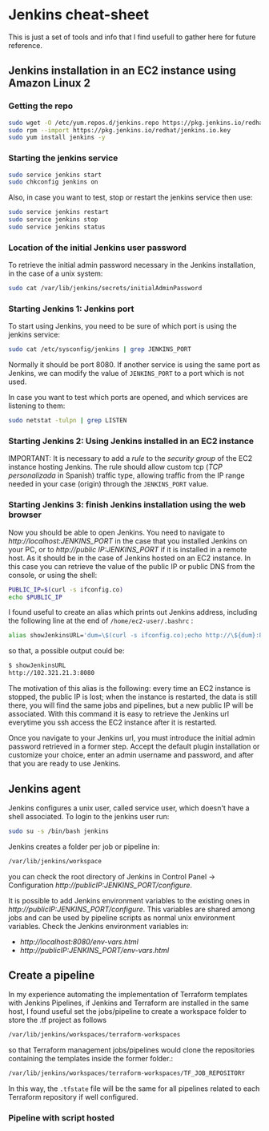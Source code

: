# Jenkins cheat-sheet

This is just a set of tools and info that I find usefull to gather here for future reference.

## Jenkins installation in an EC2 instance using Amazon Linux 2

### Getting the repo
```sh
sudo wget -O /etc/yum.repos.d/jenkins.repo https://pkg.jenkins.io/redhat/jenkins.repo
sudo rpm --import https://pkg.jenkins.io/redhat/jenkins.io.key
sudo yum install jenkins -y
```
### Starting the jenkins service
```sh
sudo service jenkins start
sudo chkconfig jenkins on
```
Also, in case you want to test, stop or restart the jenkins service then use:
```sh
sudo service jenkins restart
sudo service jenkins stop
sudo service jenkins status
```
### Location of the initial Jenkins user password

To retrieve the initial admin password necessary in the Jenkins installation, in the case of a unix system:
```sh
sudo cat /var/lib/jenkins/secrets/initialAdminPassword
```

### Starting Jenkins 1: Jenkins port

To start using Jenkins, you need to be sure of which port is using the jenkins service:
```sh
sudo cat /etc/sysconfig/jenkins | grep JENKINS_PORT
```
Normally it should be port 8080. If another service is using the same port as Jenkins, we can modify the value of ```JENKINS_PORT``` 
to a port which is not used.

In case you want to test which ports are opened, and which services are listening to them:
```sh
sudo netstat -tulpn | grep LISTEN
```

### Starting Jenkins 2: Using Jenkins installed in an EC2 instance

IMPORTANT: It is necessary to add a *rule* to the *security group* of the EC2 instance hosting Jenkins. The rule should allow custom tcp (_TCP personalizada_ in Spanish) traffic type, 
allowing traffic from the IP range needed in your case (origin) through the ```JENKINS_PORT``` value. 

### Starting Jenkins 3: finish Jenkins installation using the web browser

Now you should be able to open Jenkins. You need to navigate to _http://localhost:JENKINS_PORT_ in the case that you installed Jenkins on your PC, or to _http://public IP:JENKINS_PORT_ if it is installed in a remote host. As it should be in the case of Jenkins hosted on an EC2 instance. In this case you can retrieve the value of the public IP or public DNS from the console, or using the shell:
```sh
PUBLIC_IP=$(curl -s ifconfig.co)
echo $PUBLIC_IP
```
I found useful to create an alias which prints out Jenkins address, including the following line at the end of ```/home/ec2-user/.bashrc``` :
```sh
alias showJenkinsURL='dum=\$(curl -s ifconfig.co);echo http://\${dum}:8080'
```
so that, a possible output could be:
```sh
$ showJenkinsURL
http://102.321.21.3:8080
```
The motivation of this alias is the following: every time an EC2 instance is stopped, the public IP is lost; when the instance is restarted, the data is still there, you will find the same jobs and pipelines, but a new public IP will be associated. With this command it is easy to retrieve the Jenkins url everytime you ssh access the EC2 instance after it is restarted.

Once you navigate to your Jenkins url, you must introduce the initial admin password retrieved in a former step. Accept the default plugin installation or customize your choice, enter an admin username and password, and after that you are ready to use Jenkins.

## Jenkins agent

Jenkins configures a unix user, called service user, which doesn't have a shell associated. To login to the jenkins user run:
```sh
sudo su -s /bin/bash jenkins
```
Jenkins creates a folder per job or pipeline in:
```sh
/var/lib/jenkins/workspace
```
you can check the root directory of Jenkins in Control Panel -> Configuration  _http://publicIP:JENKINS_PORT/configure_. 

It is possible to add Jenkins environment variables to the existing ones in _http://publicIP:JENKINS_PORT/configure_.
This variables are shared among jobs and can be used by pipeline scripts as normal unix environment variables. 
Check the Jenkins environment variables in:

* _http://localhost:8080/env-vars.html_
* _http://publicIP:JENKINS_PORT/env-vars.html_



## Create a pipeline

In my experience automating the implementation of Terraform templates with Jenkins Pipelines, if Jenkins and Terraform are installed in the same host, I found useful set the jobs/pipeline to create a workspace folder to store the .tf project as follows
```sh
/var/lib/jenkins/workspaces/terraform-workspaces
```
so that Terraform management jobs/pipelines would clone the repositories containing the templates inside the former folder.:
```sh
/var/lib/jenkins/workspaces/terraform-workspaces/TF_JOB_REPOSITORY
```
In this way, the ```.tfstate``` file will be the same for all pipelines related to each Terraform repository if well configured.

### Pipeline with script hosted 
